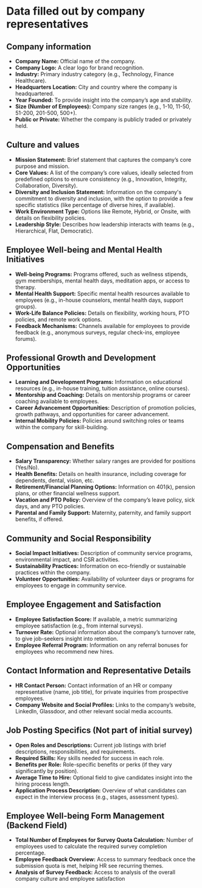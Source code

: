 # Data filled out by company representatives
## Company information
 - **Company Name:** Official name of the company.
 - **Company Logo:** A clear logo for brand recognition.
 - **Industry:** Primary industry category (e.g., Technology, Finance Healthcare).
 - **Headquarters Location:** City and country where the company is headquartered.
 - **Year Founded:** To provide insight into the company’s age and stability.
 - **Size (Number of Employees):** Company size ranges (e.g., 1-10, 11-50, 51-200, 201-500, 500+).
 - **Public or Private:** Whether the company is publicly traded or privately held.

 ## Culture and values
  - **Mission Statement:** Brief statement that captures the company’s core purpose and mission.
 - **Core Values:** A list of the company’s core values, ideally selected from predefined options to ensure consistency (e.g., Innovation, Integrity, Collaboration, Diversity).
 - **Diversity and Inclusion Statement:** Information on the company's commitment to diversity and inclusion, with the option to provide a few specific statistics (like percentage of diverse hires, if available).
 - **Work Environment Type:** Options like Remote, Hybrid, or Onsite, with details on flexibility policies.
 - **Leadership Style:** Describes how leadership interacts with teams (e.g., Hierarchical, Flat, Democratic).

 ## Employee Well-being and Mental Health Initiatives
 - **Well-being Programs:** Programs offered, such as wellness stipends, gym memberships, mental health days, meditation apps, or access to therapy.
 - **Mental Health Support:** Specific mental health resources available to employees (e.g., in-house counselors, mental health days, support groups).
 - **Work-Life Balance Policies:** Details on flexibility, working hours, PTO policies, and remote work options.
 - **Feedback Mechanisms:** Channels available for employees to provide feedback (e.g., anonymous surveys, regular check-ins, employee forums).

 ## Professional Growth and Development Opportunities
 - **Learning and Development Programs:** Information on educational resources (e.g., in-house training, tuition assistance, online courses).
 - **Mentorship and Coaching:** Details on mentorship programs or career coaching available to employees.
 - **Career Advancement Opportunities:** Description of promotion policies, growth pathways, and opportunities for career advancement.
 - **Internal Mobility Policies:** Policies around switching roles or teams within the company for skill-building.

 ## Compensation and Benefits
 - **Salary Transparency:** Whether salary ranges are provided for positions (Yes/No).
 - **Health Benefits:** Details on health insurance, including coverage for dependents, dental, vision, etc.
 - **Retirement/Financial Planning Options:** Information on 401(k), pension plans, or other financial wellness support.
 - **Vacation and PTO Policy:** Overview of the company’s leave policy, sick days, and any PTO policies.
 - **Parental and Family Support:** Maternity, paternity, and family support benefits, if offered.

 ## Community and Social Responsibility
 - **Social Impact Initiatives:** Description of community service programs, environmental impact, and CSR activities.
 - **Sustainability Practices:** Information on eco-friendly or sustainable practices within the company.
 - **Volunteer Opportunities:** Availability of volunteer days or programs for employees to engage in community service.

## Employee Engagement and Satisfaction
 - **Employee Satisfaction Score:** If available, a metric summarizing employee satisfaction (e.g., from internal surveys).
 - **Turnover Rate:** Optional information about the company’s turnover rate, to give job-seekers insight into retention.
 - **Employee Referral Program:** Information on any referral bonuses for employees who recommend new hires.

 ## Contact Information and Representative Details
 - **HR Contact Person:** Contact information of an HR or company representative (name, job title), for private inquiries from prospective employees.
 - **Company Website and Social Profiles:** Links to the company’s website, LinkedIn, Glassdoor, and other relevant social media accounts.

## Job Posting Specifics (Not part of initial survey)
 - **Open Roles and Descriptions:** Current job listings with brief descriptions, responsibilities, and requirements.
 - **Required Skills:** Key skills needed for success in each role.
 - **Benefits per Role:** Role-specific benefits or perks (if they vary significantly by position).
 - **Average Time to Hire:** Optional field to give candidates insight into the hiring process length.
 - **Application Process Description:** Overview of what candidates can expect in the interview process (e.g., stages, assessment types).

 ## Employee Well-being Form Management (Backend Field)
 - **Total Number of Employees for Survey Quota Calculation:** Number of employees used to calculate the required survey completion percentage.
 - **Employee Feedback Overview:** Access to summary feedback once the submission quota is met, helping HR see recurring themes.
 - **Analysis of Survey Feedback:** Access to analysis of the overall company culture and employee satisfaction